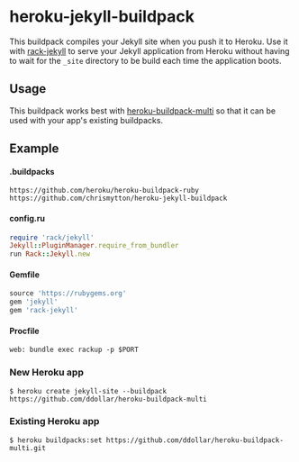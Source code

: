 # heroku-jekyll-buildpack

This buildpack compiles your Jekyll site when you push it to Heroku. Use it with [rack-jekyll](https://github.com/adaoraul/rack-jekyll) to serve your Jekyll application from Heroku without having to wait for the `_site` directory to be build each time the application boots.

## Usage

This buildpack works best with [heroku-buildpack-multi](https://github.com/ddollar/heroku-buildpack-multi) so that it can be used with your app's existing buildpacks.

## Example

#### .buildpacks

    https://github.com/heroku/heroku-buildpack-ruby
    https://github.com/chrismytton/heroku-jekyll-buildpack

#### config.ru

```ruby
require 'rack/jekyll'
Jekyll::PluginManager.require_from_bundler
run Rack::Jekyll.new
```

#### Gemfile

```ruby
source 'https://rubygems.org'
gem 'jekyll'
gem 'rack-jekyll'
```

#### Procfile

    web: bundle exec rackup -p $PORT

### New Heroku app

    $ heroku create jekyll-site --buildpack https://github.com/ddollar/heroku-buildpack-multi

### Existing Heroku app

    $ heroku buildpacks:set https://github.com/ddollar/heroku-buildpack-multi.git
